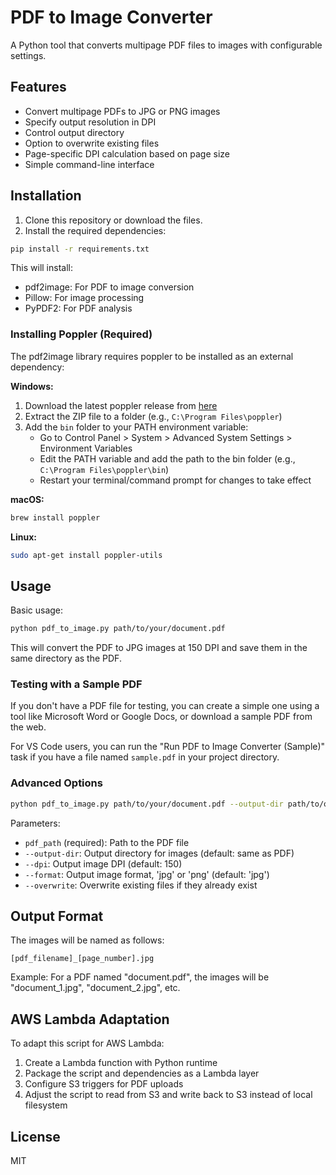 # PDF to Image Converter

A Python tool that converts multipage PDF files to images with configurable settings.

## Features

- Convert multipage PDFs to JPG or PNG images
- Specify output resolution in DPI
- Control output directory
- Option to overwrite existing files
- Page-specific DPI calculation based on page size
- Simple command-line interface

## Installation

1. Clone this repository or download the files.
2. Install the required dependencies:

```bash
pip install -r requirements.txt
```

This will install:
- pdf2image: For PDF to image conversion
- Pillow: For image processing
- PyPDF2: For PDF analysis

### Installing Poppler (Required)

The pdf2image library requires poppler to be installed as an external dependency:

**Windows:**
1. Download the latest poppler release from [here](https://github.com/oschwartz10612/poppler-windows/releases/)
2. Extract the ZIP file to a folder (e.g., `C:\Program Files\poppler`)
3. Add the `bin` folder to your PATH environment variable:
   - Go to Control Panel > System > Advanced System Settings > Environment Variables
   - Edit the PATH variable and add the path to the bin folder (e.g., `C:\Program Files\poppler\bin`)
   - Restart your terminal/command prompt for changes to take effect

**macOS:**
```bash
brew install poppler
```

**Linux:**
```bash
sudo apt-get install poppler-utils
```

## Usage

Basic usage:

```bash
python pdf_to_image.py path/to/your/document.pdf
```

This will convert the PDF to JPG images at 150 DPI and save them in the same directory as the PDF.

### Testing with a Sample PDF

If you don't have a PDF file for testing, you can create a simple one using a tool like Microsoft Word or Google Docs, or download a sample PDF from the web. 

For VS Code users, you can run the "Run PDF to Image Converter (Sample)" task if you have a file named `sample.pdf` in your project directory.

### Advanced Options

```bash
python pdf_to_image.py path/to/your/document.pdf --output-dir path/to/output --dpi 300 --format png --overwrite
```

Parameters:
- `pdf_path` (required): Path to the PDF file
- `--output-dir`: Output directory for images (default: same as PDF)
- `--dpi`: Output image DPI (default: 150)
- `--format`: Output image format, 'jpg' or 'png' (default: 'jpg')
- `--overwrite`: Overwrite existing files if they already exist

## Output Format

The images will be named as follows:
```
[pdf_filename]_[page_number].jpg
```

Example: For a PDF named "document.pdf", the images will be "document_1.jpg", "document_2.jpg", etc.

## AWS Lambda Adaptation

To adapt this script for AWS Lambda:

1. Create a Lambda function with Python runtime
2. Package the script and dependencies as a Lambda layer
3. Configure S3 triggers for PDF uploads
4. Adjust the script to read from S3 and write back to S3 instead of local filesystem

## License

MIT

